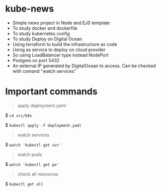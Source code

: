 # kube-news

- Simple news project in Node and EJS template 
- To study docker and dockerfile
- To study kubernetes config
- To study Deploy on Digital Ocean
- Using terraform to build the infrastructure as code
- Using as service to deploy on cloud provider
- So using LoadBalancer type instead NodePort
- Postgres on port 5432
- An external IP generated by DigitalOcean to access. Can be checked with comand "watch services"

# Important commands 
> apply deployment.yaml

$ ```cd src/k8s```

$ ```kubectl apply -f deployment.yaml```

> watch services

$ ```watch 'kubectl get svc'```
  
> watch pods

$ ```watch 'kubectl get po'```
  
> check all resources

$ ```kubectl get all```
